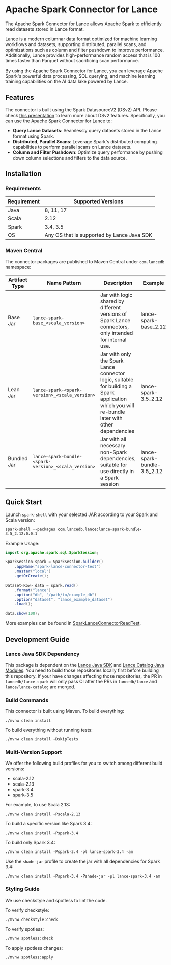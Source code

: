 # Apache Spark Connector for Lance

The Apache Spark Connector for Lance allows Apache Spark to efficiently read datasets stored in Lance format.

Lance is a modern columnar data format optimized for machine learning workflows and datasets,
supporting distributed, parallel scans, and optimizations such as column and filter pushdown to improve performance.
Additionally, Lance provides high-performance random access that is 100 times faster than Parquet 
without sacrificing scan performance.

By using the Apache Spark Connector for Lance, you can leverage Apache Spark's powerful data processing, SQL querying, 
and machine learning training capabilities on the AI data lake powered by Lance.

## Features

The connector is built using the Spark DatasourceV2 (DSv2) API. 
Please check [this presentation](https://www.slideshare.net/databricks/apache-spark-data-source-v2-with-wenchen-fan-and-gengliang-wang)
to learn more about DSv2 features.
Specifically, you can use the Apache Spark Connector for Lance to:

* **Query Lance Datasets**: Seamlessly query datasets stored in the Lance format using Spark.
* **Distributed, Parallel Scans**: Leverage Spark's distributed computing capabilities to perform parallel scans on Lance datasets.
* **Column and Filter Pushdown**: Optimize query performance by pushing down column selections and filters to the data source.

## Installation

### Requirements

| Requirement | Supported Versions                         |
|-------------|--------------------------------------------|
| Java        | 8, 11, 17                                  |
| Scala       | 2.12                                       |
| Spark       | 3.4, 3.5                                   |
| OS          | Any OS that is supported by Lance Java SDK |

### Maven Central

The connector packages are published to Maven Central under `com.lancedb` namespace:

| Artifact Type | Name Pattern                                         | Description                                                                                                                                     | Example                     |
|---------------|------------------------------------------------------|-------------------------------------------------------------------------------------------------------------------------------------------------|-----------------------------|
| Base Jar      | `lance-spark-base_<scala_version>`                   | Jar with logic shared by different versions of Spark Lance connectors, only intended for internal use.                                          | lance-spark-base_2.12       |
| Lean Jar      | `lance-spark-<spark-version>_<scala_version>`        | Jar with only the Spark Lance connector logic, suitable for building a Spark application which you will re-bundle later with other dependencies | lance-spark-3.5_2.12        |
| Bundled Jar   | `lance-spark-bundle-<spark-version>_<scala_version>` | Jar with all necessary non-Spark dependencies, suitable for use directly in a Spark session                                                     | lance-spark-bundle-3.5_2.12 |

## Quick Start

Launch `spark-shell` with your selected JAR according to your Spark and Scala version:

```shell
spark-shell --packages com.lancedb.lance:lance-spark-bundle-3.5_2.12:0.0.1
```

Example Usage:

```java
import org.apache.spark.sql.SparkSession;

SparkSession spark = SparkSession.builder()
    .appName("spark-lance-connector-test")
    .master("local")
    .getOrCreate();

Dataset<Row> data = spark.read()
    .format("lance")
    .option("db", "/path/to/example_db")
    .option("dataset", "lance_example_dataset")
    .load();

data.show(100);
```

More examples can be found in [SparkLanceConnectorReadTest](/lance-spark-base/src/test/java/com/lancedb/lance/spark/read/SparkConnectorReadTestBase.java).

## Development Guide

### Lance Java SDK Dependency

This package is dependent on the [Lance Java SDK](https://github.com/lancedb/lance/blob/main/java) and 
[Lance Catalog Java Modules](https://github.com/lancedb/lance-catalog/tree/main/java).
You need to build those repositories locally first before building this repository.
If your have changes affecting those repositories,
the PR in `lancedb/lance-spark` will only pass CI after the PRs in `lancedb/lance` and `lance/lance-catalog` are merged.

### Build Commands

This connector is built using Maven. To build everything:

```shell
./mvnw clean install
```

To build everything without running tests:

```shell
./mvnw clean install -DskipTests
```

### Multi-Version Support

We offer the following build profiles for you to switch among different build versions:

- scala-2.12
- scala-2.13
- spark-3.4
- spark-3.5

For example, to use Scala 2.13:

```shell
./mvnw clean install -Pscala-2.13
```

To build a specific version like Spark 3.4:

```shell
./mvnw clean install -Pspark-3.4
```

To build only Spark 3.4:

```shell
./mvnw clean install -Pspark-3.4 -pl lance-spark-3.4 -am
```

Use the `shade-jar` profile to create the jar with all dependencies for Spark 3.4:

```shell
./mvnw clean install -Pspark-3.4 -Pshade-jar -pl lance-spark-3.4 -am
```

### Styling Guide

We use checkstyle and spotless to lint the code.

To verify checkstyle:

```shell
./mvnw checkstyle:check
```

To verify spotless:

```shell
./mvnw spotless:check
```

To apply spotless changes:

```shell
./mvnw spotless:apply
```
